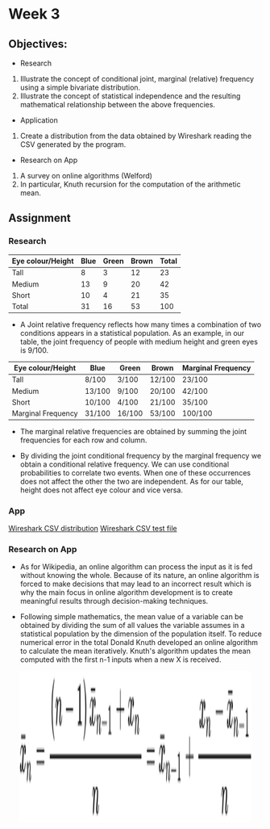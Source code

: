 # Week 3


## Objectives:

* Research
1. Illustrate the concept of conditional joint, marginal (relative) frequency using a simple bivariate distribution.
2. Illustrate the concept of statistical independence and the resulting mathematical relationship between the above frequencies.

* Application
1. Create a distribution from the data obtained by Wireshark reading the CSV generated by the program.

* Research on App
1. A survey on online algorithms (Welford)
2. In particular, Knuth recursion for the computation of the arithmetic mean.

## Assignment
### Research
| Eye colour/Height | Blue | Green | Brown | Total |
| ----------------- | ---- | ----- | ----- | ----- |
| Tall              | 8    | 3     | 12    | 23    |
| Medium            | 13   | 9     | 20    | 42    |
| Short             | 10   | 4     | 21    | 35    |
| Total             | 31   | 16    | 53    | 100   |

* A Joint relative frequency reflects how many times a combination of two conditions appears in a statistical population. As an example, in our table, the joint frequency of people with medium height and green eyes is 9/100.





| Eye colour/Height | Blue | Green | Brown | Marginal Frequency |
| ----------------- | ---- | ----- | ----- | ----- |
| Tall              | 8/100| 3/100     | 12/100    | 23/100    |
| Medium            | 13/100   | 9/100     | 20/100    | 42/100    |
| Short             | 10/100   | 4/100     | 21/100    | 35/100    |
| Marginal Frequency             | 31/100   | 16/100    | 53/100    | 100/100   |

* The marginal relative frequencies are obtained by summing the joint frequencies for each row and column. 

* By dividing the joint conditional frequency by the marginal frequency we obtain a conditional relative frequency. We can use conditional probabilities to correlate two events. When one of these occurrences does not affect the other the two are independent. As for our table, height does not affect eye colour and vice versa.

### App


[Wireshark CSV distribution](https://github.com/Ktot0/Statistics/tree/main/week3/Week3_EX1)
[Wireshark CSV test file](https://github.com/Ktot0/Statistics/blob/main/week3/WireShark.csv)

### Research on App
* As for Wikipedia, an online algorithm can process the input as it is fed without knowing the whole. Because of its nature, an online algorithm is forced to make decisions that may lead to an incorrect result which is why the main focus in online algorithm development is to create meaningful results through decision-making techniques.

* Following simple mathematics, the mean value of a variable can be obtained by dividing the sum of all values the variable assumes in a statistical population by the dimension of the population itself. To reduce numerical error in the total Donald Knuth developed an online algorithm to calculate the mean iteratively. Knuth's algorithm updates the mean computed with the first n-1 inputs when a new X is received.


<p align="center">
  <img width="460" height="300" src="72192362c590b89684309e78f6644ab0864f8d1b.svg">
</p>
